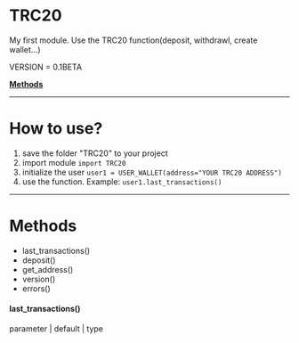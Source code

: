 # TRC20
My first module. Use the TRC20 function(deposit, withdrawl, create wallet...)

VERSION = 0.1BETA


**[Methods](#Methods)**

***
# How to use?

1. save the folder "TRC20" to your project
2. import module
  ```import TRC20```
3. initialize the user
   ```user1 = USER_WALLET(address="YOUR TRC20 ADDRESS")```
4. use the function. Example:
   ```user1.last_transactions()```
***
# <a id="Methods">Methods</a>
+ last_transactions()
+ deposit()
+ get_address()
+ version()
+ errors()

#### last_transactions()
parameter | default | type
